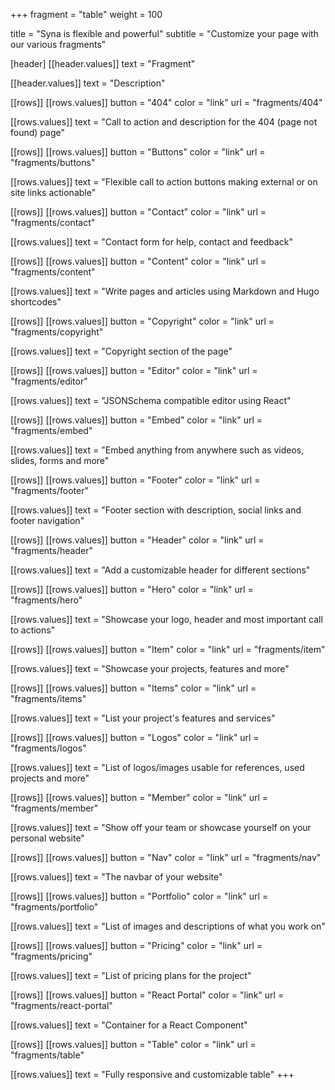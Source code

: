 +++
fragment = "table"
weight = 100

title = "Syna is flexible and powerful"
subtitle = "Customize your page with our various fragments"

[header]
  [[header.values]]
    text = "Fragment"

  [[header.values]]
    text = "Description"

[[rows]]
  [[rows.values]]
    button = "404"
    color = "link"
    url = "fragments/404"

  [[rows.values]]
    text = "Call to action and description for the 404 (page not found) page"

[[rows]]
  [[rows.values]]
    button = "Buttons"
    color = "link"
    url = "fragments/buttons"

  [[rows.values]]
    text = "Flexible call to action buttons making external or on site links actionable"

[[rows]]
  [[rows.values]]
    button = "Contact"
    color = "link"
    url = "fragments/contact"

  [[rows.values]]
    text = "Contact form for help, contact and feedback"

[[rows]]
  [[rows.values]]
    button = "Content"
    color = "link"
    url = "fragments/content"

  [[rows.values]]
    text = "Write pages and articles using Markdown and Hugo shortcodes"

[[rows]]
  [[rows.values]]
    button = "Copyright"
    color = "link"
    url = "fragments/copyright"

  [[rows.values]]
    text = "Copyright section of the page"

[[rows]]
  [[rows.values]]
    button = "Editor"
    color = "link"
    url = "fragments/editor"

  [[rows.values]]
    text = "JSONSchema compatible editor using React"

[[rows]]
  [[rows.values]]
    button = "Embed"
    color = "link"
    url = "fragments/embed"

  [[rows.values]]
    text = "Embed anything from anywhere such as videos, slides, forms and more"

[[rows]]
  [[rows.values]]
    button = "Footer"
    color = "link"
    url = "fragments/footer"

  [[rows.values]]
    text = "Footer section with description, social links and footer navigation"

[[rows]]
  [[rows.values]]
    button = "Header"
    color = "link"
    url = "fragments/header"

  [[rows.values]]
    text = "Add a customizable header for different sections"

[[rows]]
  [[rows.values]]
    button = "Hero"
    color = "link"
    url = "fragments/hero"

  [[rows.values]]
    text = "Showcase your logo, header and most important call to actions"

[[rows]]
  [[rows.values]]
    button = "Item"
    color = "link"
    url = "fragments/item"

  [[rows.values]]
    text = "Showcase your projects, features and more"

[[rows]]
  [[rows.values]]
    button = "Items"
    color = "link"
    url = "fragments/items"

  [[rows.values]]
    text = "List your project's features and services"

[[rows]]
  [[rows.values]]
    button = "Logos"
    color = "link"
    url = "fragments/logos"

  [[rows.values]]
    text = "List of logos/images usable for references, used projects and more"

[[rows]]
  [[rows.values]]
    button = "Member"
    color = "link"
    url = "fragments/member"

  [[rows.values]]
    text = "Show off your team or showcase yourself on your personal website"

[[rows]]
  [[rows.values]]
    button = "Nav"
    color = "link"
    url = "fragments/nav"

  [[rows.values]]
    text = "The navbar of your website"

[[rows]]
  [[rows.values]]
    button = "Portfolio"
    color = "link"
    url = "fragments/portfolio"

  [[rows.values]]
    text = "List of images and descriptions of what you work on"

[[rows]]
  [[rows.values]]
    button = "Pricing"
    color = "link"
    url = "fragments/pricing"

  [[rows.values]]
    text = "List of pricing plans for the project"

[[rows]]
  [[rows.values]]
    button = "React Portal"
    color = "link"
    url = "fragments/react-portal"

  [[rows.values]]
    text = "Container for a React Component"

[[rows]]
  [[rows.values]]
    button = "Table"
    color = "link"
    url = "fragments/table"

  [[rows.values]]
    text = "Fully responsive and customizable table"
+++
